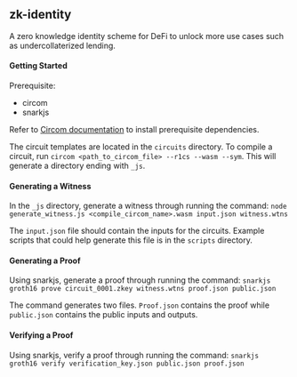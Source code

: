 ## zk-identity

A zero knowledge identity scheme for DeFi to unlock more use cases such as undercollaterized lending.

#### Getting Started

Prerequisite:
* circom
* snarkjs

Refer to [Circom documentation](https://docs.circom.io/getting-started/installation/) to install prerequisite dependencies. 

The circuit templates are located in the `circuits` directory. To compile a circuit, run `circom <path_to_circom_file> --r1cs --wasm --sym`. This will generate a directory ending with `_js`.

#### Generating a Witness

In the `_js` directory, generate a witness through running the command: 
```node generate_witness.js <compile_circom_name>.wasm input.json witness.wtns```

The `input.json` file should contain the inputs for the circuits. Example scripts that could help generate this file is in the `scripts` directory.

#### Generating a Proof

Using snarkjs, generate a proof through running the command: 
```snarkjs groth16 prove circuit_0001.zkey witness.wtns proof.json public.json```

The command generates two files. `Proof.json` contains the proof while `public.json` contains the public inputs and outputs.

#### Verifying a Proof

Using snarkjs, verify a proof through running the command:
```snarkjs groth16 verify verification_key.json public.json proof.json```